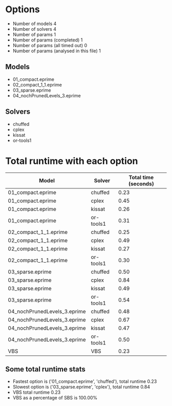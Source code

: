 

# Options


- Number of models 4
- Number of solvers 4
- Number of params 1
- Number of params (completed) 1
- Number of params (all timed out) 0
- Number of params (analysed in this file) 1


## Models


 - 01_compact.eprime
 - 02_compact_1_1.eprime
 - 03_sparse.eprime
 - 04_nochPrunedLevels_3.eprime


## Solvers


 - chuffed
 - cplex
 - kissat
 - or-tools1


# Total runtime with each option


 | Model | Solver | Total time (seconds) | 
 | -- | -- | -- | 
 | 01_compact.eprime | chuffed | 0.23 | 
 | 01_compact.eprime | cplex | 0.45 | 
 | 01_compact.eprime | kissat | 0.26 | 
 | 01_compact.eprime | or-tools1 | 0.31 | 
 | 02_compact_1_1.eprime | chuffed | 0.25 | 
 | 02_compact_1_1.eprime | cplex | 0.49 | 
 | 02_compact_1_1.eprime | kissat | 0.27 | 
 | 02_compact_1_1.eprime | or-tools1 | 0.30 | 
 | 03_sparse.eprime | chuffed | 0.50 | 
 | 03_sparse.eprime | cplex | 0.84 | 
 | 03_sparse.eprime | kissat | 0.49 | 
 | 03_sparse.eprime | or-tools1 | 0.54 | 
 | 04_nochPrunedLevels_3.eprime | chuffed | 0.48 | 
 | 04_nochPrunedLevels_3.eprime | cplex | 0.67 | 
 | 04_nochPrunedLevels_3.eprime | kissat | 0.47 | 
 | 04_nochPrunedLevels_3.eprime | or-tools1 | 0.50 | 
 | VBS | VBS | 0.23 | 


## Some total runtime stats


 - Fastest option is ('01_compact.eprime', 'chuffed'), total runtime 0.23
 - Slowest option is ('03_sparse.eprime', 'cplex'), total runtime 0.84
 - VBS total runtime 0.23
 - VBS as a percentage of SBS is 100.00%
